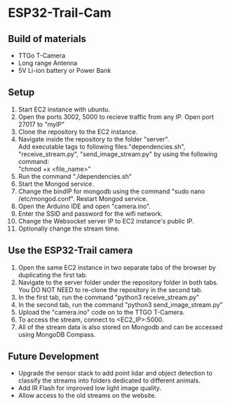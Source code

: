 # ESP32-Trail-Cam

<h2>Build of materials</h2>
<ul>
<li>TTGo T-Camera</li>
<li>Long range Antenna</li>
<li>5V Li-ion battery or Power Bank</li>
</ul>

<h2>Setup</h2>
<ol>
<li>Start EC2 instance with ubuntu.</li>
<li>Open the ports 3002, 5000 to recieve traffic from any IP. Open port 27017 to "myIP"</li>
<li>Clone the repository to the EC2 instance.</li>
<li>Navigate inside the repository to the folder "server".
    <br>Add executable tags to following files:"dependencies.sh", "receive_stream.py", "send_image_stream.py" by using the following command:
    <br> "chmod +x &lt;file_name&gt;"</li>
<li>Run the command "./dependencies.sh"</li>
<li>Start the Mongod service.</li>
<li>Change the bindIP for mongodb using the command "sudo nano /etc/mongod.conf". Restart Mongod service.</li>
<li>Open the Arduino IDE and open "camera.ino".</li>
<li>Enter the SSID and password for the wifi network.</li>
<li>Change the Websocket server IP to EC2 instance's public IP.</li>
<li>Optionally change the stream time.</li>
</ol>

<h2>Use the ESP32-Trail camera</h2>
<ol>
<li>Open the same EC2 instance in two separate tabs of the browser by duplicating the first tab.</li>
<li>Navigate to the server folder under the repository folder in both tabs. You DO NOT NEED to re-clone the repository in the second tab.</li>
<li>In the first tab, run the command "python3 receive_stream.py"</li>
<li>In the second tab, run the command "python3 send_image_stream.py"</li>
<li>Upload the "camera.ino" code on to the TTGO T-Camera.</li>
<li>To access the stream, connect to &lt;EC2_IP&gt;:5000.</li>
<li>All of the stream data is also stored on Mongodb and can be accessed using MongoDB Compass.</li>
</ol>

<h2>Future Development</h2>
<ul>
<li>Upgrade the sensor stack to add point lidar and object detection to classify the streams into folders dedicated to different animals.</li>
<li>Add IR Flash for improved low light image quality.</li>
<li>Allow access to the old streams on the website.</li>
</ul>
